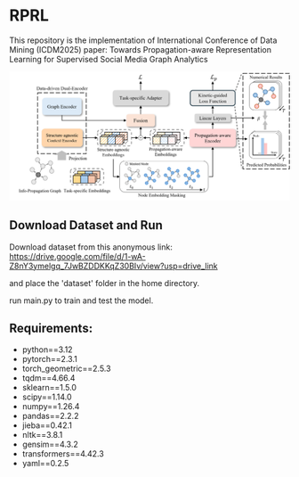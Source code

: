 # RPRL

This repository is the implementation of International Conference of Data Mining (ICDM2025) paper: Towards Propagation-aware Representation Learning for Supervised Social Media Graph Analytics

![SNS](RPRL.png)

## Download Dataset and Run

Download dataset from this anonymous link: https://drive.google.com/file/d/1-wA-Z8nY3ymelgq_7JwBZDDKKqZ30BIv/view?usp=drive_link

and place the 'dataset' folder in the home directory.

run main.py to train and test the model.

## Requirements:
- python==3.12
- pytorch==2.3.1
- torch_geometric==2.5.3
- tqdm==4.66.4
- sklearn==1.5.0
- scipy==1.14.0
- numpy==1.26.4
- pandas==2.2.2
- jieba==0.42.1
- nltk==3.8.1
- gensim==4.3.2
- transformers==4.42.3
- yaml==0.2.5
